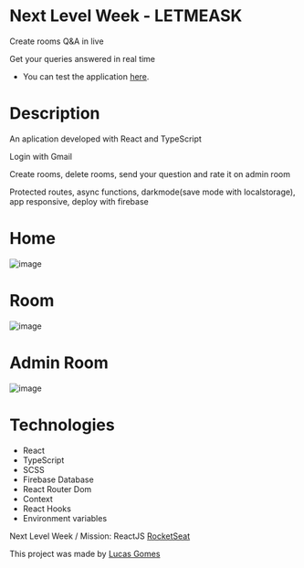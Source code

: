 # Next Level Week - LETMEASK

Create rooms Q&A in live

Get your queries answered in real time

- You can test the application [here](https://letmeask-9dbef.web.app).

# Description 

An aplication developed with React and TypeScript

Login with Gmail

Create rooms, delete rooms, send your question and rate it on admin room

Protected routes, async functions, darkmode(save mode with localstorage), app responsive, deploy with firebase  

# Home

![image](https://user-images.githubusercontent.com/99768610/177207975-0e378cda-66a4-4b4e-97e3-0a97e9d804ba.png)

# Room

![image](https://user-images.githubusercontent.com/99768610/218856121-54d9d07b-b560-4dfd-9f46-804e70fb013f.png)

# Admin Room

![image](https://user-images.githubusercontent.com/99768610/218857313-abb4eca6-616e-43ac-874f-9cf13510329d.png)

# Technologies

- React 
- TypeScript 
- SCSS 
- Firebase Database 
- React Router Dom 
- Context 
- React Hooks
- Environment variables


Next Level Week / Mission: ReactJS [RocketSeat](https://rocketseat.com.br)

This project was made by [Lucas Gomes](https://www.linkedin.com/in/lucas-gomes-a55857231/)
